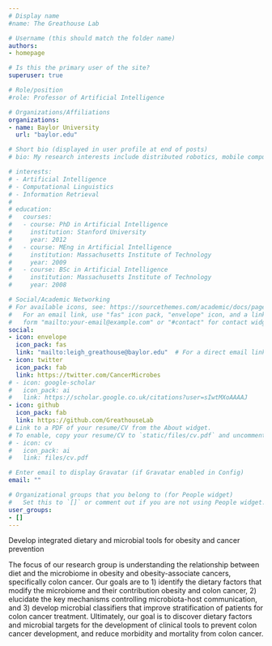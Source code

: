 ```yaml
---
# Display name
#name: The Greathouse Lab

# Username (this should match the folder name)
authors:
- homepage

# Is this the primary user of the site?
superuser: true

# Role/position
#role: Professor of Artificial Intelligence

# Organizations/Affiliations
organizations:
- name: Baylor University
  url: "baylor.edu"

# Short bio (displayed in user profile at end of posts)
# bio: My research interests include distributed robotics, mobile computing and programmable matter.

# interests:
# - Artificial Intelligence
# - Computational Linguistics
# - Information Retrieval
# 
# education:
#   courses:
#   - course: PhD in Artificial Intelligence
#     institution: Stanford University
#     year: 2012
#   - course: MEng in Artificial Intelligence
#     institution: Massachusetts Institute of Technology
#     year: 2009
#   - course: BSc in Artificial Intelligence
#     institution: Massachusetts Institute of Technology
#     year: 2008

# Social/Academic Networking
# For available icons, see: https://sourcethemes.com/academic/docs/page-builder/#icons
#   For an email link, use "fas" icon pack, "envelope" icon, and a link in the
#   form "mailto:your-email@example.com" or "#contact" for contact widget.
social:
- icon: envelope
  icon_pack: fas
  link: "mailto:leigh_greathouse@baylor.edu"  # For a direct email link, use "mailto:leigh_greathouse@baylor.edu".
- icon: twitter
  icon_pack: fab
  link: https://twitter.com/CancerMicrobes
# - icon: google-scholar
#   icon_pack: ai
#   link: https://scholar.google.co.uk/citations?user=sIwtMXoAAAAJ
- icon: github
  icon_pack: fab
  link: https://github.com/GreathouseLab
# Link to a PDF of your resume/CV from the About widget.
# To enable, copy your resume/CV to `static/files/cv.pdf` and uncomment the lines below.
# - icon: cv
#   icon_pack: ai
#   link: files/cv.pdf

# Enter email to display Gravatar (if Gravatar enabled in Config)
email: ""

# Organizational groups that you belong to (for People widget)
#   Set this to `[]` or comment out if you are not using People widget.
user_groups:
- []
---
```


Develop integrated dietary and microbial tools for obesity and cancer prevention

The focus of our research group is understanding the relationship between diet and the microbiome in obesity and obesity-associate cancers, specifically colon cancer. Our goals are to 1) identify the dietary factors that modify the microbiome and their contribution obesity and colon cancer, 2) elucidate the key mechanisms controlling microbiota-host communication, and 3) develop microbial classifiers that improve stratification of patients for colon cancer treatment. Ultimately, our goal is to discover dietary factors and microbial targets for the development of clinical tools to prevent colon cancer development, and reduce morbidity and mortality from colon cancer.

